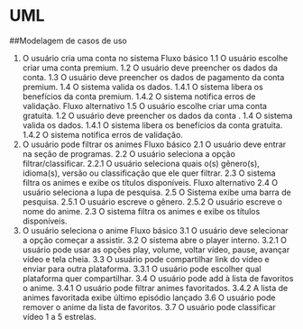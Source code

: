# UML
##Modelagem de casos de uso
1. O usuário cria uma conta no sistema
Fluxo básico
1.1 O usuário escolhe criar uma conta premium.
1.2 O usuário deve preencher os dados da conta.
1.3 O usuário deve preencher os dados de pagamento da conta premium.
1.4 O sistema valida os dados.
1.4.1 O sistema libera os benefícios da conta premium.
1.4.2 O sistema notifica erros de validação.
Fluxo alternativo
1.5 O usuário escolhe criar uma conta gratuita.
1.2 O usuário deve preencher os dados da conta .
1.4 O sistema valida os dados.
1.4.1 O sistema libera os benefícios da conta gratuita.
1.4.2 O sistema notifica erros de validação.
2. O usuário pode filtrar os animes
Fluxo básico
2.1 O usuário deve entrar na seção de programas.
2.2 O usuário seleciona a opção filtrar/classificar.
2.2.1 O usuário seleciona quais o(s) gênero(s), idioma(s), versão ou
classificação que ele quer filtrar.
2.3 O sistema filtra os animes e exibe os títulos disponíveis.
Fluxo alternativo
2.4 O usuário seleciona a lupa de pesquisa.
2.5 O Sistema exibe uma barra de pesquisa.
2.5.1 O usuário escreve o gênero.
2.5.2 O usuário escreve o nome do anime.
2.3 O sistema filtra os animes e exibe os títulos disponíveis.
3. O usuário seleciona o anime
Fluxo básico
3.1 O usuário deve selecionar a opção começar a assistir.
3.2 O sistema abre o player interno.
3.2.1 O usuário pode usar as opções play, volume, voltar vídeo,
pause, avançar vídeo e tela cheia.
3.3 O usuário pode compartilhar link do vídeo e enviar para outra plataforma.
3.3.1 O usuário pode escolher qual plataforma quer compartilhar.
3.4 O usuário pode add à lista de favoritos o anime.
3.4.1 O usuário pode filtrar animes favoritados.
3.4.2 A lista de animes favoritada exibe último episódio lançado
3.6 O usuário pode remover o anime da lista de favoritos.
3.7 O usuário pode classificar vídeo 1 a 5 estrelas.
